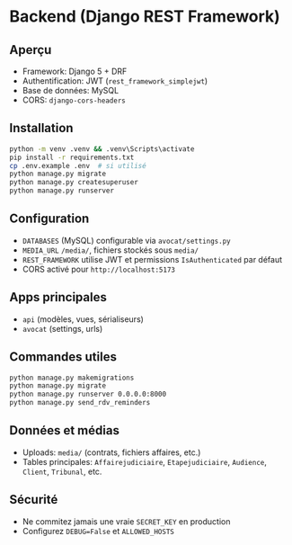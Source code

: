 # Backend (Django REST Framework)

## Aperçu

- Framework: Django 5 + DRF
- Authentification: JWT (`rest_framework_simplejwt`)
- Base de données: MySQL
- CORS: `django-cors-headers`

## Installation

```bash
python -m venv .venv && .venv\Scripts\activate
pip install -r requirements.txt
cp .env.example .env  # si utilisé
python manage.py migrate
python manage.py createsuperuser
python manage.py runserver
```

## Configuration

- `DATABASES` (MySQL) configurable via `avocat/settings.py`
- `MEDIA_URL` `/media/`, fichiers stockés sous `media/`
- `REST_FRAMEWORK` utilise JWT et permissions `IsAuthenticated` par défaut
- CORS activé pour `http://localhost:5173`

## Apps principales

- `api` (modèles, vues, sérialiseurs)
- `avocat` (settings, urls)

## Commandes utiles

```bash
python manage.py makemigrations
python manage.py migrate
python manage.py runserver 0.0.0.0:8000
python manage.py send_rdv_reminders
```

## Données et médias

- Uploads: `media/` (contrats, fichiers affaires, etc.)
- Tables principales: `Affairejudiciaire`, `Etapejudiciaire`, `Audience`, `Client`, `Tribunal`, etc.

## Sécurité

- Ne commitez jamais une vraie `SECRET_KEY` en production
- Configurez `DEBUG=False` et `ALLOWED_HOSTS`








